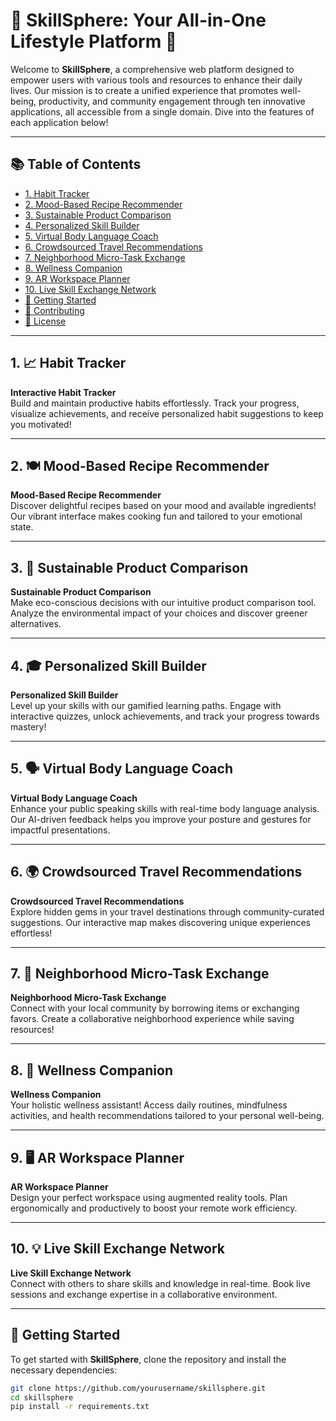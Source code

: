 # 🌟 SkillSphere: Your All-in-One Lifestyle Platform 🌟

Welcome to **SkillSphere**, a comprehensive web platform designed to empower users with various tools and resources to enhance their daily lives. Our mission is to create a unified experience that promotes well-being, productivity, and community engagement through ten innovative applications, all accessible from a single domain. Dive into the features of each application below!

---

## 📚 Table of Contents

- [1. Habit Tracker](#habit-tracker)
- [2. Mood-Based Recipe Recommender](#mood-based-recipe-recommender)
- [3. Sustainable Product Comparison](#sustainable-product-comparison)
- [4. Personalized Skill Builder](#personalized-skill-builder)
- [5. Virtual Body Language Coach](#virtual-body-language-coach)
- [6. Crowdsourced Travel Recommendations](#crowdsourced-travel-recommendations)
- [7. Neighborhood Micro-Task Exchange](#neighborhood-micro-task-exchange)
- [8. Wellness Companion](#wellness-companion)
- [9. AR Workspace Planner](#ar-workspace-planner)
- [10. Live Skill Exchange Network](#live-skill-exchange-network)
- [🚀 Getting Started](#getting-started)
- [🤝 Contributing](#contributing)
- [📝 License](#license)

---

## 1. 📈 Habit Tracker
**Interactive Habit Tracker**  
Build and maintain productive habits effortlessly. Track your progress, visualize achievements, and receive personalized habit suggestions to keep you motivated! 

---

## 2. 🍽️ Mood-Based Recipe Recommender
**Mood-Based Recipe Recommender**  
Discover delightful recipes based on your mood and available ingredients! Our vibrant interface makes cooking fun and tailored to your emotional state.

---

## 3. 🌱 Sustainable Product Comparison
**Sustainable Product Comparison**  
Make eco-conscious decisions with our intuitive product comparison tool. Analyze the environmental impact of your choices and discover greener alternatives.

---

## 4. 🎓 Personalized Skill Builder
**Personalized Skill Builder**  
Level up your skills with our gamified learning paths. Engage with interactive quizzes, unlock achievements, and track your progress towards mastery!

---

## 5. 🗣️ Virtual Body Language Coach
**Virtual Body Language Coach**  
Enhance your public speaking skills with real-time body language analysis. Our AI-driven feedback helps you improve your posture and gestures for impactful presentations.

---

## 6. 🌍 Crowdsourced Travel Recommendations
**Crowdsourced Travel Recommendations**  
Explore hidden gems in your travel destinations through community-curated suggestions. Our interactive map makes discovering unique experiences effortless!

---

## 7. 🤝 Neighborhood Micro-Task Exchange
**Neighborhood Micro-Task Exchange**  
Connect with your local community by borrowing items or exchanging favors. Create a collaborative neighborhood experience while saving resources!

---

## 8. 🧘 Wellness Companion
**Wellness Companion**  
Your holistic wellness assistant! Access daily routines, mindfulness activities, and health recommendations tailored to your personal well-being.

---

## 9. 🖥️ AR Workspace Planner
**AR Workspace Planner**  
Design your perfect workspace using augmented reality tools. Plan ergonomically and productively to boost your remote work efficiency.

---

## 10. 💡 Live Skill Exchange Network
**Live Skill Exchange Network**  
Connect with others to share skills and knowledge in real-time. Book live sessions and exchange expertise in a collaborative environment.

---

## 🚀 Getting Started

To get started with **SkillSphere**, clone the repository and install the necessary dependencies:

```bash
git clone https://github.com/yourusername/skillsphere.git
cd skillsphere
pip install -r requirements.txt
